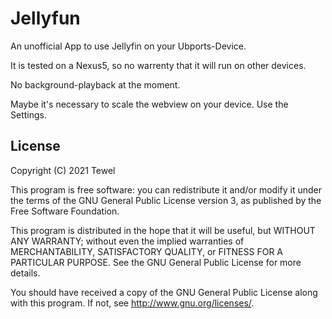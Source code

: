 # Jellyfun

An unofficial App to use Jellyfin on your Ubports-Device.

It is tested on a Nexus5, so no warrenty that it will run on other devices.

No background-playback at the moment.

Maybe it's necessary to scale the webview on your device. Use the Settings.

## License

Copyright (C) 2021  Tewel

This program is free software: you can redistribute it and/or modify it under the terms of the GNU General Public License version 3, as published
by the Free Software Foundation.

This program is distributed in the hope that it will be useful, but WITHOUT ANY WARRANTY; without even the implied warranties of MERCHANTABILITY, SATISFACTORY QUALITY, or FITNESS FOR A PARTICULAR PURPOSE.  See the GNU General Public License for more details.

You should have received a copy of the GNU General Public License along with this program.  If not, see <http://www.gnu.org/licenses/>.
